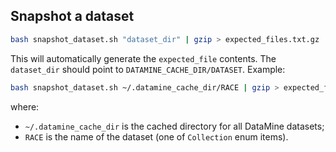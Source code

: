 Snapshot a dataset
------------------

```bash
bash snapshot_dataset.sh "dataset_dir" | gzip > expected_files.txt.gz
```

This will automatically generate the `expected_file` contents. The `dataset_dir`
should point to `DATAMINE_CACHE_DIR/DATASET`. Example:

```bash
bash snapshot_dataset.sh ~/.datamine_cache_dir/RACE | gzip > expected_files.txt.gz
```

where:
* `~/.datamine_cache_dir` is the cached directory for all DataMine datasets;
* `RACE` is the name of the dataset (one of `Collection` enum items).
